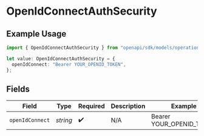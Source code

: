 # OpenIdConnectAuthSecurity

## Example Usage

```typescript
import { OpenIdConnectAuthSecurity } from "openapi/sdk/models/operations";

let value: OpenIdConnectAuthSecurity = {
  openIdConnect: "Bearer YOUR_OPENID_TOKEN",
};
```

## Fields

| Field                    | Type                     | Required                 | Description              | Example                  |
| ------------------------ | ------------------------ | ------------------------ | ------------------------ | ------------------------ |
| `openIdConnect`          | *string*                 | :heavy_check_mark:       | N/A                      | Bearer YOUR_OPENID_TOKEN |